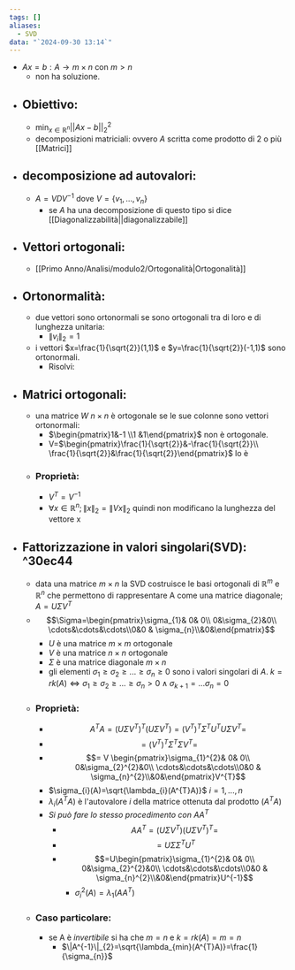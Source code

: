 ```yaml
---
tags: []
aliases:
  - SVD
data: "`2024-09-30 13:14`"
---
```

- $Ax=b: A \to m \times n$ con  $m>n$ 
	- non ha soluzione.
- ## Obiettivo:
	- $\min_{x\in \mathbb{R}^{n}}||Ax-b||^{2}_2$
	- decomposizioni matriciali: ovvero $A$ scritta come prodotto di 2 o più [[Matrici]]
- ## decomposizione ad autovalori:
	- $A=VDV^{-1}$ dove $V=\{v_1,...,v_n\}$ 
		- se $A$ ha una decomposizione di questo tipo si dice [[Diagonalizzabilità||diagonalizzabile]]
- ## Vettori ortogonali:
	- [[Primo Anno/Analisi/modulo2/Ortogonalità|Ortogonalità]] 
- ## Ortonormalità:
	- due vettori sono ortonormali se sono ortogonali tra di loro e di lunghezza unitaria:
		- $\|v_{i}\|_{2}=1$ 
	- i vettori $x=\frac{1}{\sqrt{2}}(1,1)$ e $y=\frac{1}{\sqrt{2}}(-1,1)$ sono ortonormali.
		- Risolvi:
- ## Matrici ortogonali:
	- una matrice $W$ $n \times n$ è ortogonale se le sue colonne sono vettori ortonormali:
		- $\begin{pmatrix}1&-1 \\1 &1\end{pmatrix}$ non è ortogonale.
		- V=$\begin{pmatrix}\frac{1}{\sqrt{2}}&-\frac{1}{\sqrt{2}}\\ \frac{1}{\sqrt{2}}&\frac{1}{\sqrt{2}}\end{pmatrix}$ lo è 
	- ### Proprietà:
		- $V^{T}=V^{-1}$
		- $\forall x \in \mathbb{R}^{n}; \|x\|_{2}=\|Vx\|_{2}$ quindi non modificano la lunghezza del vettore x
- ## Fattorizzazione in valori singolari(SVD): ^30ec44
	- data una matrice $m \times n$ la SVD costruisce le basi ortogonali di $\mathbb{R}^{m}$ e $\mathbb{R}^{n}$ che permettono di rappresentare A come una matrice diagonale; $A=U \Sigma V^{T}$ 
	- $$\Sigma=\begin{pmatrix}\sigma_{1}& 0& 0\\ 0&\sigma_{2}&0\\ \cdots&\cdots&\cdots\\0&0 & \sigma_{n}\\&0&\end{pmatrix}$$
		- $U$ è una matrice $m \times m$ ortogonale
		- $V$ è una matrice $n \times n$ ortogonale
		- $\Sigma$ è una matrice diagonale $m \times n$ 
		- gli elementi $\sigma_{1}\ge \sigma_{2}\ge...\ge \sigma_{n} \ge 0$ sono i valori singolari di $A$. $k=rk(A)\iff \sigma_{1}\ge \sigma_{2}\ge...\ge \sigma_{n} > 0 \wedge \sigma_{k+1}=... \sigma_{n}=0$ 
	- ### Proprietà:
		- $$A^{T}A=(U \Sigma V^{T})^{T}(U \Sigma V^{T})=(V^{T})^{T}\Sigma^{T}U^{T} U \Sigma V^{T}= $$
		- $$=(V^{T})^{T}\Sigma^{T}\Sigma V^{T}= $$
		- $$= V \begin{pmatrix}\sigma_{1}^{2}& 0& 0\\ 0&\sigma_{2}^{2}&0\\ \cdots&\cdots&\cdots\\0&0 & \sigma_{n}^{2}\\&0&\end{pmatrix}V^{T}$$ 
		- $\sigma_{i}(A)=\sqrt{\lambda_{i}(A^{T}A)}$     $i=1,...,n$ 
		- $\lambda_{i}(A^{T}A)$ è l'autovalore $i$ della matrice ottenuta dal prodotto $(A^{T}A)$ 
		- _Si può fare lo stesso procedimento con $AA^{T}$_ 
			- $$AA^{T}=(U \Sigma V^{T})(U \Sigma V^{T})^{T}=$$
			- $$=U \Sigma \Sigma^{T}U^{T}$$
			- $$=U\begin{pmatrix}\sigma_{1}^{2}& 0& 0\\ 0&\sigma_{2}^{2}&0\\ \cdots&\cdots&\cdots\\0&0 & \sigma_{n}^{2}\\&0&\end{pmatrix}U^{-1}$$
				- $\sigma_{i}^{2}(A)=\lambda_{1}(AA^{T})$ 
	- ### Caso particolare:
		- se A è _invertibile_ si ha che $m=n$ e $k=rk(A)=m=n$ 
			-  $\|A^{-1}\|_{2}=\sqrt{\lambda_{min}(A^{T}A)}=\frac{1}{\sigma_{n}}$ 